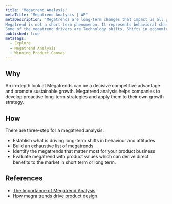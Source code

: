 ```yaml
---
title: "Megatrend Analysis"
metaTitle: "Megatrend Analysis | WP"
metaDescription: "Megatrends are long-term changes that impact us all globally on a permanent basis. 
Megatrend is not a short-term phenomenon. It represents behavioral change over the cause of time in consumer markets.
Some of the megatrend drivers are Technology shifts, Shifts in economic power, Environmental shifts, Population change, Value changes etc..."
published: true
metaTags:
  - Explore
  - Megatrend Analysis
  - Winning Product Canvas
---
```



## Why
An in-depth look at Megatrends can be a decisive competitive advantage and promote sustainable growth. Megatrend analysis helps companies to develop proactive long-term strategies and apply them to their own growth strategy.

## How
There are three-step for a megatrend analysis:
- Establish what is driving long-term shifts in behaviour and attitudes
- Build an exhaustive list of megatrends
- Identify the megatrends that matter most for your product business
- Evaluate megatrend with product values which can derive direct benefits to the market in short term or long term.


## References

- [The Importance of Megatrend Analysis](https://blog.euromonitor.com/video/the-importance-of-megatrend-analysis/)
- [Hpw megra trends drive product design](https://www.slideshare.net/Bresslergroup/how-trends-drive-innovation-in-product-design-119123363)
